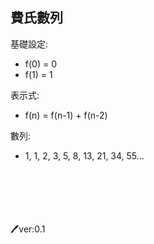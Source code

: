 ## 費氏數列
基礎設定: <br>
* f(0) = 0 <br>
* f(1) = 1 <br>

表示式: <br>
* f(n) = f(n-1) + f(n-2)<br>

數列: 
* 1, 1, 2, 3, 5, 8, 13, 21, 34, 55...

<br><br><br><br><br>
🖊️ver:0.1